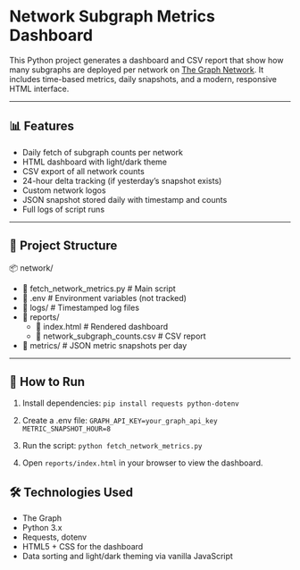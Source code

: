 # Network Subgraph Metrics Dashboard

This Python project generates a dashboard and CSV report that show how many subgraphs are deployed per network on [The Graph Network](https://thegraph.com). It includes time-based metrics, daily snapshots, and a modern, responsive HTML interface.

---

## 📊 Features

- Daily fetch of subgraph counts per network
- HTML dashboard with light/dark theme
- CSV export of all network counts
- 24-hour delta tracking (if yesterday’s snapshot exists)
- Custom network logos
- JSON snapshot stored daily with timestamp and counts
- Full logs of script runs

---

## 📂 Project Structure
📦 network/
- 📜 fetch_network_metrics.py         # Main script
- 📜 .env                             # Environment variables (not tracked)
- 📂 logs/                            # Timestamped log files
- 📂 reports/
  - 📜 index.html                    # Rendered dashboard
  - 📜 network_subgraph_counts.csv   # CSV report
- 📂 metrics/                        # JSON metric snapshots per day
---

## 🚀 How to Run

1. Install dependencies:
`pip install requests python-dotenv`

2.	Create a .env file:
`
GRAPH_API_KEY=your_graph_api_key
METRIC_SNAPSHOT_HOUR=8
`

3.	Run the script:
`python fetch_network_metrics.py`

4. Open `reports/index.html` in your browser to view the dashboard.

## 🛠 Technologies Used
- The Graph
- Python 3.x
- Requests, dotenv
- HTML5 + CSS for the dashboard
- Data sorting and light/dark theming via vanilla JavaScript
